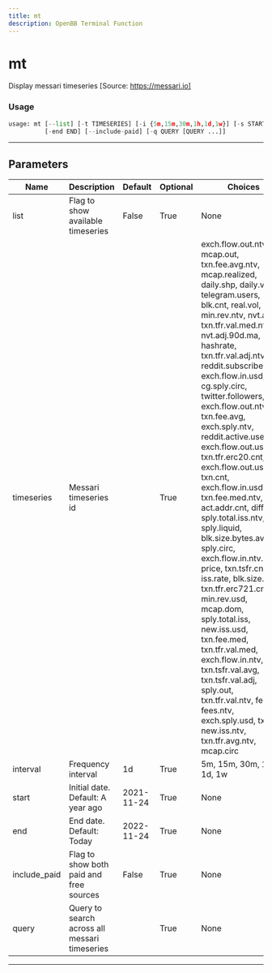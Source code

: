 ```yaml
---
title: mt
description: OpenBB Terminal Function
---
```


# mt

Display messari timeseries [Source: https://messari.io]

### Usage

```python
usage: mt [--list] [-t TIMESERIES] [-i {5m,15m,30m,1h,1d,1w}] [-s START]
          [-end END] [--include-paid] [-q QUERY [QUERY ...]]
```

---

## Parameters

| Name | Description | Default | Optional | Choices |
| ---- | ----------- | ------- | -------- | ------- |
| list | Flag to show available timeseries | False | True | None |
| timeseries | Messari timeseries id |  | True | exch.flow.out.ntv, mcap.out, txn.fee.avg.ntv, mcap.realized, daily.shp, daily.vol, telegram.users, blk.cnt, real.vol, min.rev.ntv, nvt.adj, txn.tfr.val.med.ntv, nvt.adj.90d.ma, hashrate, txn.tfr.val.adj.ntv, reddit.subscribers, exch.flow.in.usd, cg.sply.circ, twitter.followers, exch.flow.out.ntv.incl, txn.fee.avg, exch.sply.ntv, reddit.active.users, exch.flow.out.usd, txn.tfr.erc20.cnt, exch.flow.out.usd.incl, txn.cnt, exch.flow.in.usd.incl, txn.fee.med.ntv, act.addr.cnt, diff.avg, sply.total.iss.ntv, sply.liquid, blk.size.bytes.avg, sply.circ, exch.flow.in.ntv.incl, price, txn.tsfr.cnt, iss.rate, blk.size.byte, txn.tfr.erc721.cnt, min.rev.usd, mcap.dom, sply.total.iss, new.iss.usd, txn.fee.med, txn.tfr.val.med, exch.flow.in.ntv, txn.tsfr.val.avg, txn.tsfr.val.adj, sply.out, txn.tfr.val.ntv, fees, fees.ntv, exch.sply.usd, txn.vol, new.iss.ntv, txn.tfr.avg.ntv, mcap.circ |
| interval | Frequency interval | 1d | True | 5m, 15m, 30m, 1h, 1d, 1w |
| start | Initial date. Default: A year ago | 2021-11-24 | True | None |
| end | End date. Default: Today | 2022-11-24 | True | None |
| include_paid | Flag to show both paid and free sources | False | True | None |
| query | Query to search across all messari timeseries |  | True | None |

---

